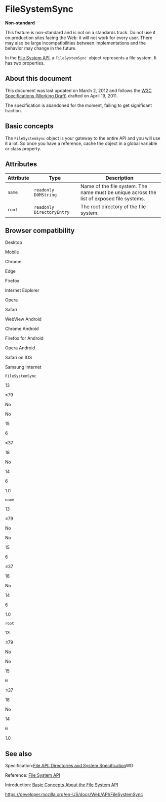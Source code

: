 # FileSystemSync

**Non-standard**

This feature is non-standard and is not on a standards track. Do not use it on production sites facing the Web: it will not work for every user. There may also be large incompatibilities between implementations and the behavior may change in the future.

In the [File System API](file_and_directory_entries_api/introduction), a `FileSystemSync `object represents a file system. It has two properties.

## About this document

This document was last updated on March 2, 2012 and follows the [W3C Specifications (Working Draft)](https://www.w3.org/TR/file-system-api/) drafted on April 19, 2011.

The specification is abandoned for the moment, failing to get significant traction.

## Basic concepts

The `FileSystemSync` object is your gateway to the entire API and you will use it a lot. So once you have a reference, cache the object in a global variable or class property.

## Attributes

<table><thead><tr class="header"><th>Attribute</th><th>Type</th><th>Description</th></tr></thead><tbody><tr class="odd"><td><span id="attr_name"><code>name</code></span></td><td><code>readonly DOMString</code></td><td>Name of the file system. The name must be unique across the list of exposed file systems.</td></tr><tr class="even"><td><span id="attr_root"><code>root</code></span></td><td><code>readonly DirectoryEntry</code></td><td>The root directory of the file system.</td></tr></tbody></table>

## Browser compatibility

Desktop

Mobile

Chrome

Edge

Firefox

Internet Explorer

Opera

Safari

WebView Android

Chrome Android

Firefox for Android

Opera Android

Safari on IOS

Samsung Internet

`FileSystemSync`

13

≤79

No

No

15

6

≤37

18

No

14

6

1.0

`name`

13

≤79

No

No

15

6

≤37

18

No

14

6

1.0

`root`

13

≤79

No

No

15

6

≤37

18

No

14

6

1.0

## See also

Specification:[File API: Directories and System Specification](https://dev.w3.org/2009/dap/file-system/pub/FileSystem/)WD

Reference: [File System API](file_and_directory_entries_api/introduction)

Introduction: [Basic Concepts About the File System API](file_and_directory_entries_api/introduction)

<a href="https://developer.mozilla.org/en-US/docs/Web/API/FileSystemSync" class="_attribution-link">https://developer.mozilla.org/en-US/docs/Web/API/FileSystemSync</a>
